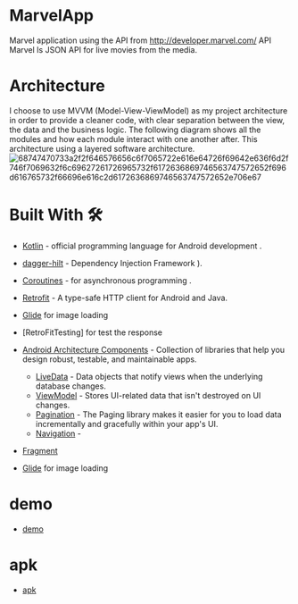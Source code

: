 # MarvelApp
Marvel application using the API from http://developer.marvel.com/ API Marvel Is JSON API for live movies from the media. 
# Architecture
I choose to use MVVM (Model-View-ViewModel) as my project architecture in order to provide a cleaner code, with clear separation between the view, the data and the business logic.
The following diagram shows all the modules and how each module interact with one another after. This architecture using a layered software architecture.
![68747470733a2f2f646576656c6f7065722e616e64726f69642e636f6d2f746f7069632f6c69627261726965732f6172636869746563747572652f696d616765732f66696e616c2d6172636869746563747572652e706e67](https://user-images.githubusercontent.com/55722619/81968739-a8bec700-95d1-11ea-8682-48fe879c25ff.png)
# Built With 🛠
* [Kotlin](https://kotlinlang.org/) - official programming language for Android development .
* [dagger-hilt](https://dagger.dev/hilt/) - Dependency Injection Framework ).
* [Coroutines](https://kotlinlang.org/docs/reference/coroutines-overview.html) - for asynchronous programming .
* [Retrofit](https://square.github.io/retrofit/) - A type-safe HTTP client for Android and Java.
* [Glide](https://bumptech.github.io/glide/) for image loading

* [RetroFitTesting] for test the response
* [Android Architecture Components](https://developer.android.com/topic/libraries/architecture) - Collection of libraries that help you design robust, testable, and maintainable apps.
  - [LiveData](https://developer.android.com/topic/libraries/architecture/livedata) - Data objects that notify views when the underlying database changes.
  - [ViewModel](https://developer.android.com/topic/libraries/architecture/viewmodel) - Stores UI-related data that isn't destroyed on UI changes. 
  - [Pagination](https://codelabs.developers.google.com/codelabs/android-paging/#0) - The Paging library makes it easier for you to load data incrementally and gracefully within your app's UI.
  - [Navigation](https://developer.android.com/guide/navigation) - 


* [Fragment](https://developer.android.com/guide/components/fragments)
* [Glide](https://bumptech.github.io/glide/) for image loading


# demo
* [demo](https://drive.google.com/file/d/1TSypZpmfQPZ7lR7hXKESsdiY2X2mdmfb/view?usp=sharing) 
# apk 
* [apk](https://drive.google.com/file/d/1lt1vuDSTygj88jZqclDyH_dE1rfFRM6v/view)


